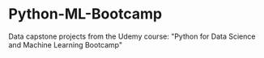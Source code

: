 # Python-ML-Bootcamp
Data capstone projects from the Udemy course: "Python for Data Science and Machine Learning Bootcamp"
